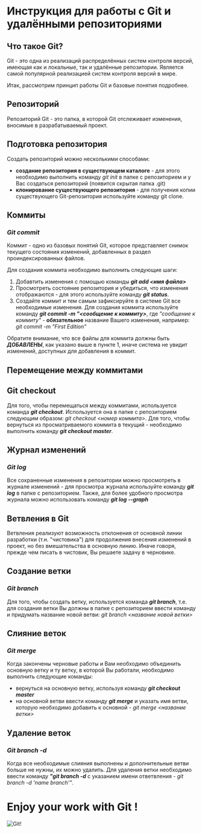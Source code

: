 # Инструкция для работы с Git и удалёнными репозиториями

## Что такое Git? 
Git - это одна из реализаций распределённых систем контроля версий, имеющая как и локальные, так и удалённые репозитории. Является самой популярной реализацией систем контроля версий в мире.

Итак, рассмотрим принцип работы Git и базовые понятия подробнее.

## Репозиторий
Репозиторий Git - это папка, в которой Git отслеживает изменения, вносимые в разрабатываемый проект. 

## Подготовка репозитория
Создать репозиторий можно несколькими способами: 
+ **создание репозитория в существующем каталоге** - для этого необходимо выполнить команду *git init*  в папке с репозиторием и у Вас создаться репозиторий (появится скрытая папка .git)
+ **клонирование существующего репозитория** - для получения копии существующего Git-репозитория используйте команду git clone.

## Коммиты 
### ***Git commit***

Коммит - одно из базовых понятий Git, которое представляет снимок текущего состояния изменений, добавленных в раздел проиндексированных файлов. 

Для создания коммита необходимо выполнить следующие шаги: 
1. Добавтить изменения с помощью команды  __*git add <имя файла>*__
2. Просмотреть состояние репозитория и убедиться, что изменения отображаются - для этого используйте команду __*git status*__.
3. Создайте коммит и тем самым зафиксируйте в системе Git все необходимые изменения. Для создания коммита используйте команду __*git commit -m "<сообщение к коммиту>*__, где *"сообщение к коммиту"* - **обязательное** название Вашего изменения, например: *git commit -m "First Edition"*

Обратите внимание, что все файлы для коммита должны быть ***ДОБАВЛЕНЫ***, как указано выше в пункте 1, иначе система не увидит изменений, доступных для добавления в коммит. 

## Перемещение между коммитами
## Git checkout <commit name>

Для того, чтобы перемещаться между коммитами, используется команда __*git checkout*__. Используется она в папке с репозиторием следующим образом: *git checkout <номер коммита>*.
Для того, чтобы вернуться из просматриваемого коммита в текущий - необходимо выполнить команду __*git checkout master*__.

## Журнал изменений
### ***Git log***

Все сохраненные изменения в репозитории можно просмотреть в журнале изменений - для просмотра журнала используйте команду __*git log*__ в папке с репозиторием. 
Также, для более удобного просмотра журнала можно использовать команду __*git log --graph*__

## Ветвления в Git

Ветвления реализуют возможность отклонения от основной линии разработки (т.н. "чистовика") для продолжения внесения изменений в проект, но без вмешательства в основную линию. Иначе говоря, прежде чем писать в чистовик, Вы решаете задачу в черновике. 

## Создание ветки
### ***Git branch***

Для того, чтобы создать ветку, используется команда __*git branch*__, т.е. для создания ветки Вы должны в папке с репозиторием ввести команду и придумать название новой ветви: *git branch <название новой ветки>*

## Слияние веток
### ***Git merge***

Когда закончены черновые работы и Вам необходимо объединить основную ветку и ту ветку, в которой Вы работали, необходимо выполнить следующие команды: 
+ вернуться на основную ветку, используя команду __*git checkout master*__ 
+ на основной ветви ввести команду __*git merge*__ и указать имя ветви, которую необходимо добавить к основной - *git merge <название ветки>*

## Удаление веток
### ***Git branch -d***

Когда все необходимые слияния выполнены и дополнительные ветви больше не нужны, их можно удалить.
Для удаления ветки необходимо ввести команду __*"git branch -d*__ с указанием имени ответвления - *git branch -d 'name branch'"*.

# Enjoy your work with Git ! 
![Git!](Git.png)